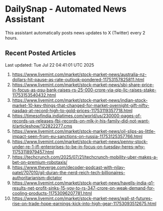 # DailySnap - Automated News Assistant

This assistant automatically posts news updates to X (Twitter) every 2 hours.

## Recent Posted Articles

Last updated: Tue Jul 22 04:41:01 UTC 2025

1. https://www.livemint.com/market/stock-market-news/australia-nz-dollars-hit-pause-as-rate-outlook-pondered-11753157825811.html
2. https://www.livemint.com/market/stock-market-news/sbi-share-price-in-focus-as-psu-bank-raises-rs-25-000-crore-via-qip-lic-raises-stake-11753153540432.html
3. https://www.livemint.com/market/stock-market-news/indian-stock-market-10-key-things-that-changed-for-market-overnight-gift-nifty-nasdaq-at-record-high-to-gold-prices-11753119357718.html
4. https://timesofindia.indiatimes.com/world/us/230000-pages-of-records-us-releases-fbi-records-on-mlk-jr-his-family-did-not-want-it/articleshow/122822277.cms
5. https://www.livemint.com/market/stock-market-news/oil-slips-as-little-impact-seen-from-eu-sanctions-on-russia-11753125357766.html
6. https://www.livemint.com/market/stock-market-news/penny-stock-under-re-1-ifl-enterprises-to-be-in-focus-on-tuesday-heres-why-11753118979457.html
7. https://techcrunch.com/2025/07/21/techcrunch-mobility-uber-makes-a-bet-on-premium-robotaxis/
8. https://www.theverge.com/decoder-podcast-with-nilay-patel/707010/gil-duran-the-nerd-reich-tech-billionaires-authoritarianism-dictator
9. https://www.livemint.com/market/stock-market-news/havells-india-q1-results-net-profit-sinks-15-yoy-to-rs-347-crore-on-weak-demand-for-cooling-products-11753096207781.html
10. https://www.livemint.com/market/stock-market-news/wall-st-futures-rise-on-trade-hope-earnings-kick-into-high-gear-11753093512675.html
